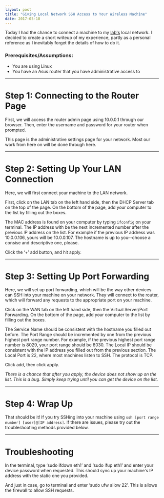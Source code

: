 ```yaml
---
layout: post
title: "Giving Local Network SSH Access to Your Wireless Machine"
date: 2017-05-18
---
```


Today I had the chance to connect a machine to my [lab's](http://autolab.berkeley.edu/) local network. I decided to create a short writeup of my experience, partly as a personal reference as I inevitably forget the details of how to do it.

### Prerequisites/Assumptions: 
* You are using Linux 
* You have an Asus router that you have administrative access to

-------------

# Step 1: Connecting to the Router Page

First, we will access the router admin page using 10.0.0.1 through our browser. Then, enter the username and password for your router when prompted. 

This page is the administrative settings page for your network. Most our work from here on will be done through here.

-------------

# Step 2: Setting Up Your LAN Connection

Here, we will first connect your machine to the LAN network. 

First, click on the LAN tab on the left hand side, then the DHCP Server tab on the top of the page. On the bottom of the page, add your computer to the list by filling out the boxes. 

The MAC address is found on your computer by typing `ifconfig` on your terminal. The IP address with be the next incremented number after the previous IP address on the list. For example if the previous IP address was 10.0.0.106, yours will be 10.0.0.107. The hostname is up to you--choose a consise and descriptive one, please.

Click the ‘+’ add button, and hit apply.

-------------

# Step 3: Setting Up Port Forwarding

Here, we will set up port forwarding, which will be the way other devices can SSH into your machine on your network. They will connect to the router, which will forward any requests to the appropriate port on your machine. 

Click on the WAN tab on the left hand side, then the Virtual Server/Port Forwarding. On the bottom of the page, add your computer to the list by filling out the boxes.

The Service Name should be consistent with the hostname you filled out before. The Port Range should be incremented by one from the previous highest port range number. For example, if the previous highest port range number is 8029, your port range should be 8030. The Local IP should be consistent with the IP address you filled out from the previous section. The Local Port is 22, where most machines listen to SSH. The protocol is TCP.

Click add, then click apply. 

_There is a chance that after you apply, the device does not show up on the list. This is a bug. Simply keep trying until you can get the device on the list._

-------------

# Step 4: Wrap Up

That should be it! If you try SSHing into your machine using `ssh [port range number] [user]@[IP address]`. If there are issues, please try out the troubleshooting methods provided below.

-------------

# Troubleshooting

In the terminal, type ‘sudo ifdown eth1’ and ‘sudo ifup eth1’ and enter your device password when requested. This should sync up your machine's IP address with the static one you provided.

And just in case, go to terminal and enter ‘sudo ufw allow 22’. This is allows the firewall to allow SSH requests.